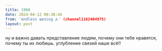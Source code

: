 ```yaml
---
title: 1968
date: 2024-04-12 00:38:44
from: 'endless шизing ⍼' (channel1162404975)
layout: post
---
```


ну и важно давать представление людям, почему они тебе нравятся, почему ты их любишь. углубление связей наше всё!!
